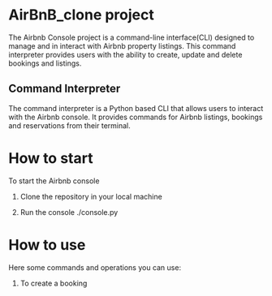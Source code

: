 
# AirBnB_clone project

The Airbnb Console project is a command-line interface(CLI) designed to manage and in interact with Airbnb property listings. This command interpreter provides users with the ability to create, update and delete bookings and listings.

## Command Interpreter

The command interpreter is a Python based CLI that allows users to interact with the Airbnb console. It provides commands for Airbnb listings, bookings and reservations from their terminal.

# How to start

To start the Airbnb console

1. Clone the repository in your local machine
    
2. Run the console
    ./console.py

# How to use

Here some commands and operations you can use:

1. To create a booking

